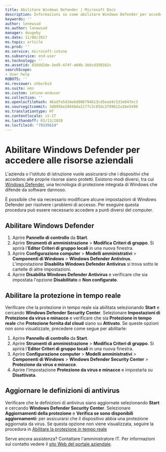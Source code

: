 ```yaml
---
title: Abilitare Windows Defender | Microsoft Docs
description: Informazioni su come abilitare Windows Defender per accedere alle risorse aziendali.
keywords: ''
author: lenewsad
ms.author: lanewsad
manager: dougeby
ms.date: 11/08/2017
ms.topic: article
ms.prod: ''
ms.service: microsoft-intune
ms.subservice: end-user
ms.technology: ''
ms.assetid: d16dd2de-3ed5-474f-a04b-36dcd350162c
searchScope:
- User help
ROBOTS: ''
ms.reviewer: shburbid
ms.suite: ems
ms.custom: intune-enduser
ms.collection: ''
ms.openlocfilehash: 46ad7a5d34e6d006794b13cd5eae9c533e047ec3
ms.sourcegitcommit: 3d895be2844bda2177c2c85dc2f09612a1be5490
ms.translationtype: HT
ms.contentlocale: it-IT
ms.lasthandoff: 03/13/2020
ms.locfileid: "79335614"
---
```

# <a name="turn-on-windows-defender-to-access-company-resources"></a>Abilitare Windows Defender per accedere alle risorse aziendali

L'azienda o l'istituto di istruzione vuole assicurarsi che i dispositivi che accedono alle proprie risorse siano protetti. Esistono modi diversi, tra cui [Windows Defender](https://www.microsoft.com/safety/pc-security/windows-defender.aspx), una tecnologia di protezione integrata di Windows che difende da software dannoso.

È possibile che sia necessario modificare alcune impostazioni di Windows Defender per risolvere i problemi di accesso. Per eseguire questa procedura può essere necessario accedere a punti diversi del computer.

## <a name="turn-on-windows-defender"></a>Abilitare Windows Defender

1. Aprire **Pannello di controllo** da **Start**.
2. Aprire **Strumenti di amministrazione** > **Modifica Criteri di gruppo**. Si aprirà l'**Editor Criteri di gruppo locali** in una nuova finestra.
3. Aprire **Configurazione computer** > **Modelli amministrativi** > **Componenti di Windows** > **Windows Defender Antivirus**. L'impostazione **Disabilita Windows Defender Antivirus** si trova sotto le cartelle di altre impostazioni. 
4. Aprire **Disabilita Windows Defender Antivirus** e verificare che sia impostata l'opzione **Disabilitato** o **Non configurato**.

## <a name="turn-on-real-time-protection"></a>Abilitare la protezione in tempo reale

Verificare che la protezione in tempo reale sia abilitata selezionando **Start** e cercando **Windows Defender Security Center**. Selezionare **Impostazioni di Protezione da virus e minacce** e verificare che sia **Protezione in tempo reale** che **Protezione fornita dal cloud** siano su **Attivato**. Se queste opzioni non sono visualizzate, precedere come segue per abilitarle:

1. Aprire **Pannello di controllo** da **Start**.
2. Aprire **Strumenti di amministrazione** > **Modifica Criteri di gruppo**. Si aprirà l'**Editor Criteri di gruppo locali** in una nuova finestra.
3. Aprire **Configurazione computer** > **Modelli amministrativi** > **Componenti di Windows** > **Windows Defender Security Center** > **Protezione da virus e minacce**.
4. Aprire l'impostazione **Protezione da virus e minacce** e impostarla su **Disattivata**.

## <a name="update-your-antivirus-definitions"></a>Aggiornare le definizioni di antivirus

Verificare che le definizioni di antivirus siano aggiornate selezionando **Start** e cercando **Windows Defender Security Center**. Selezionare **Aggiornamenti della protezione** e **Verifica se sono disponibili aggiornamenti:** per assicurarsi che il dispositivo abbia una protezione aggiornata da virus. Se questa opzione non viene visualizzata, seguire la procedura in [Abilitare la protezione in tempo reale](turn-on-defender-windows.md#turn-on-real-time-protection)

Serve ancora assistenza? Contattare l'amministratore IT. Per informazioni sul contatto vedere il [sito Web del portale aziendale](https://go.microsoft.com/fwlink/?linkid=2010980).
